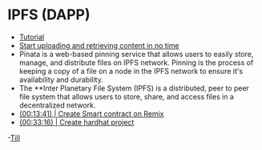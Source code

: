 # IPFS (DAPP)

 - [Tutorial](https://youtu.be/M-KRLlHG_zs)
 - [Start uploading and retrieving content in no time](https://docs.pinata.cloud/quickstart)
 - Pinata is a web-based pinning service that allows users to easily store, manage, and distribute files on IPFS network. Pinning is the process of keeping a copy of a file on a node in the IPFS network to ensure it's availability and durability.
 - The **Inter Planetary File System (IPFS) is a distributed, peer to peer file system that allows users to store, share, and access files in a decentralized network.
 - [(00:13:41) | Create Smart contract on Remix](https://youtu.be/M-KRLlHG_zs?t=822)
 - [(00:33:16) | Create hardhat project](https://youtu.be/M-KRLlHG_zs?t=1996)


 -[Till](https://youtu.be/M-KRLlHG_zs?t=1654)